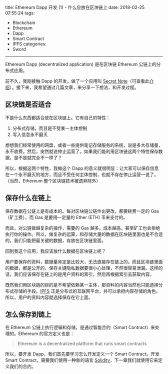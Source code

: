 title: Ethereum Dapp 开发 (1) - 什么应放在区块链上
date: 2018-02-25 07:55:24
tags:
  - Blockchain
  - Ethereum
  - Dapp
  - Smart Contract
  - IPFS
categories:
  - Sword
---

Ethereum Dapp (decentralized application) 是在区块链 Ethereum 公链上的分布式应用。  

[Secret Note]: http://www.secret-note.one  

[介绍]: http://www.thinkingincrowd.me/2018/01/23/how-to-store-your-secret-in-ethereum-blockchain/  

前不久，我刚接触 Dapp 的开发，做了一个应用叫 [Secret Note][]（可查看此[介绍][]）。接下来，我希望通过几篇文章，来分享一下想法，和开发过程。  


## 区块链是否适合

不是什么东西都适合放在区块链上。它有自己的特性：  

1. 分布式存储，而且是不受某一主体控制  
2. 写入信息永不磨灭  

想想我们经常使用的网盘，或者一些提供笔记存储服务的系统，说是多大存储量，永不收费。然后，突然就说停止运营了。如果我们能利用区块链这两个特性保存数据，是不是就完全不一样了？  

所以，根据这两个特性，我做这个 Dapp 的意义就很明显：让大家可以保存信息在一个永不磨灭的地方，而且不受任何主体控制，也就不存在停止运营一说了。（当然，Ethereum 整个区块链技术被遗弃除外）


## 保存什么在链上

保存数据在公链上是有成本的。每对区块链公链作出更改，都要耗费一定的 Gas（矿工费）。而 Gas 是要用一定量的 Ether (ETH) 币来支付的。  

而且，对公链做越复杂的操作，需要的 Gas 越多，成本越高，甚至矿工也会拒绝执行你的操作。所以，做复杂的运算，和存储大量的数据在区块链里面也是不合适的。我们只能把最关键的数据，存放在区块链里面。  

回到我这个应用，我应该放什么数据在区块链上呢？  

用户要保存的资料，数据量肯定是比较大，无法直接存在链上的。而且区块链里面的数据，都是公开的，保存关键隐私数据要很小心处理，不然很容易泄漏。这样的话，我们应该保存在链上的是用户资料的索引，然后再根据索引去获取内容。  

[IPFS]: https://ipfs.io/

既然我们用区块链的目的是不希望依赖某一主体，那资料的内容当然也只能选择分布式存储的手段。[IPFS][] 正是分布式的互联网平台，并可以承担内容存储的角色。所以，用户的资料内容就选择保存在它上面。  


## 怎么保存到链上

在 Ethereum 公链上执行逻辑和存储，是通过智能合约（Smart Contract）来处理的。Ethereum 的官方定义也是：  

>Ethereum is a decentralized platform that runs smart contracts

[Solidity]: https://solidity.readthedocs.io/en/develop/  

所以，要开发 Dapp，我们首先要学习怎么开发定义一个 Smart Contract。开发 Smart Contract，需要我们使用一种新的语言 [Solidity][]，下一章我们就使用它来定义我们的合约。  

